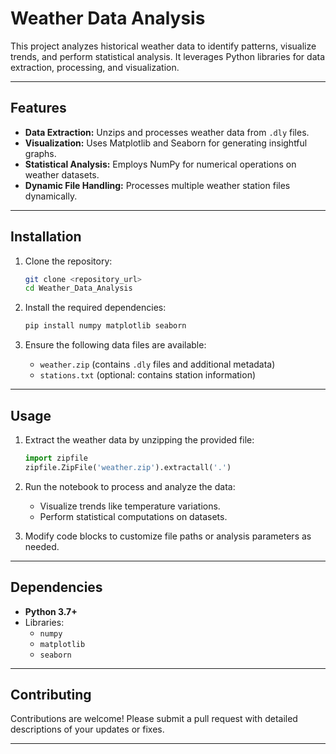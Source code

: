 # Weather Data Analysis

This project analyzes historical weather data to identify patterns, visualize trends, and perform statistical analysis. It leverages Python libraries for data extraction, processing, and visualization.

---

## Features

- **Data Extraction:** Unzips and processes weather data from `.dly` files.
- **Visualization:** Uses Matplotlib and Seaborn for generating insightful graphs.
- **Statistical Analysis:** Employs NumPy for numerical operations on weather datasets.
- **Dynamic File Handling:** Processes multiple weather station files dynamically.

---

## Installation

1. Clone the repository:
   ```bash
   git clone <repository_url>
   cd Weather_Data_Analysis
   ```

2. Install the required dependencies:
   ```bash
   pip install numpy matplotlib seaborn
   ```

3. Ensure the following data files are available:
   - `weather.zip` (contains `.dly` files and additional metadata)
   - `stations.txt` (optional: contains station information)

---

## Usage

1. Extract the weather data by unzipping the provided file:
   ```python
   import zipfile
   zipfile.ZipFile('weather.zip').extractall('.')
   ```

2. Run the notebook to process and analyze the data:
   - Visualize trends like temperature variations.
   - Perform statistical computations on datasets.

3. Modify code blocks to customize file paths or analysis parameters as needed.

---

## Dependencies

- **Python 3.7+**
- Libraries:
  - `numpy`
  - `matplotlib`
  - `seaborn`

---

## Contributing

Contributions are welcome! Please submit a pull request with detailed descriptions of your updates or fixes.

---

